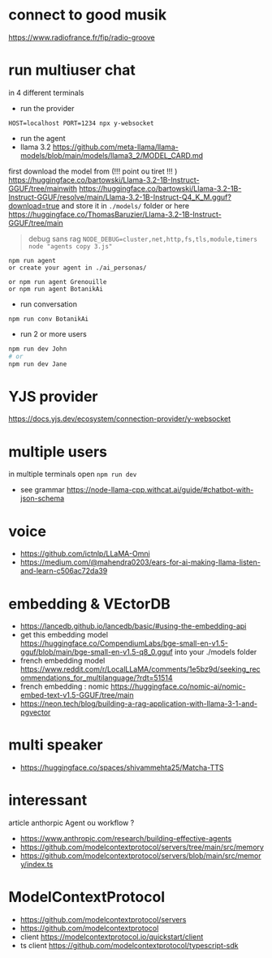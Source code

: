 # connect to good musik

https://www.radiofrance.fr/fip/radio-groove

# run multiuser chat
in 4 different terminals

- run the provider 
```
HOST=localhost PORT=1234 npx y-websocket

```
- run the agent
- llama 3.2 https://github.com/meta-llama/llama-models/blob/main/models/llama3_2/MODEL_CARD.md

first download the model from (!!! point ou tiret !!! ) https://huggingface.co/bartowski/Llama-3.2-1B-Instruct-GGUF/tree/mainwith  https://huggingface.co/bartowski/Llama-3.2-1B-Instruct-GGUF/resolve/main/Llama-3.2-1B-Instruct-Q4_K_M.gguf?download=true and store it in `./models/` folder or here https://huggingface.co/ThomasBaruzier/Llama-3.2-1B-Instruct-GGUF/tree/main 


> debug sans rag 
`NODE_DEBUG=cluster,net,http,fs,tls,module,timers node "agents copy 3.js" `

```
npm run agent
or create your agent in ./ai_personas/

or npm run agent Grenouille
or npm run agent BotanikAi

```

- run conversation
```
npm run conv BotanikAi
```



- run 2 or more users

 
```bash
npm run dev John
# or 
npm run dev Jane
```

# YJS provider
https://docs.yjs.dev/ecosystem/connection-provider/y-websocket

# multiple users
in multiple terminals open ```npm run dev```
- see grammar https://node-llama-cpp.withcat.ai/guide/#chatbot-with-json-schema

# voice 
- https://github.com/ictnlp/LLaMA-Omni
- https://medium.com/@mahendra0203/ears-for-ai-making-llama-listen-and-learn-c506ac72da39

# embedding & VEctorDB
- https://lancedb.github.io/lancedb/basic/#using-the-embedding-api
- get this embedding model https://huggingface.co/CompendiumLabs/bge-small-en-v1.5-gguf/blob/main/bge-small-en-v1.5-q8_0.gguf into your ./models folder
- french embedding model https://www.reddit.com/r/LocalLLaMA/comments/1e5bz9d/seeking_recommendations_for_multilanguage/?rdt=51514
- french embedding : nomic https://huggingface.co/nomic-ai/nomic-embed-text-v1.5-GGUF/tree/main
- https://neon.tech/blog/building-a-rag-application-with-llama-3-1-and-pgvector

# multi speaker
- https://huggingface.co/spaces/shivammehta25/Matcha-TTS

# interessant 
article anthorpic Agent ou workflow ?
- https://www.anthropic.com/research/building-effective-agents
- https://github.com/modelcontextprotocol/servers/tree/main/src/memory
- https://github.com/modelcontextprotocol/servers/blob/main/src/memory/index.ts

# ModelContextProtocol
- https://github.com/modelcontextprotocol/servers
- https://github.com/modelcontextprotocol
- client https://modelcontextprotocol.io/quickstart/client
- ts client https://github.com/modelcontextprotocol/typescript-sdk
